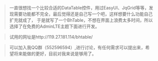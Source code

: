>一直很想找一个比较合适的DataTable控件，用过EasyUI、JqGrid等等，发现需要功能都不完全，最后觉得还是自己写一个吧，这样想要什么功能自己扩充就成了，
于是就写了一个BhTable，不想在界面上浪费太多时间，所以选择了在免费的AdminLTE主题下面进行开发。

>试用的网址是http://119.27.181.114/bhtable/

>可以加入我QQ群（552596594）,进行讨论，有任何需求可以提出来，希望将来能做的更好，目前对我来说是够用了。

